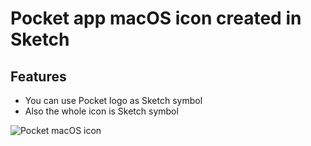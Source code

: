 # Pocket app macOS icon created in Sketch

## Features
- You can use Pocket logo as Sketch symbol
- Also the whole icon is Sketch symbol

![Pocket macOS icon](https://github.com/ink8bit/design-sketch-pocket-osx-icon/blob/master/pocket_icon.png)
